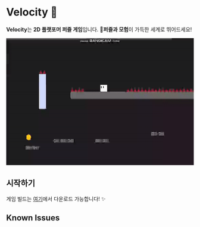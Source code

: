 # Velocity 💨

**Velocity**는 **2D 플랫포머 퍼즐 게임**입니다. 
🚀**퍼즐과 모험**이 가득한 세계로 뛰어드세요!

![GIF](preview1.gif) 

## 시작하기

게임 빌드는 [여기](https://github.com/doordorable1/KJ3-W03/releases/tag/1.0.0)에서 다운로드 가능합니다! ✨



   ## Known Issues



